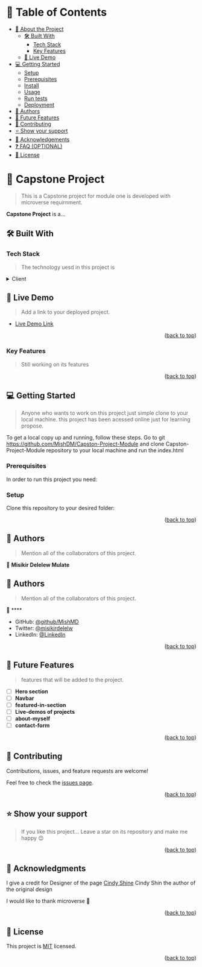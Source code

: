

<!-- TABLE OF CONTENTS -->

# 📗 Table of Contents

- [📖 About the Project](#about-project)
  - [🛠 Built With](#built-with)
    - [Tech Stack](#tech-stack)
    - [Key Features](#key-features)
  - [🚀 Live Demo](#live-demo)
- [💻 Getting Started](#getting-started)
  - [Setup](#setup)
  - [Prerequisites](#prerequisites)
  - [Install](#install)
  - [Usage](#usage)
  - [Run tests](#run-tests)
  - [Deployment](#triangular_flag_on_post-deployment)
- [👥 Authors](#authors)
- [🔭 Future Features](#future-features)
- [🤝 Contributing](#contributing)
- [⭐️ Show your support](#support)
- [🙏 Acknowledgements](#acknowledgements)
- [❓ FAQ (OPTIONAL)](#faq)
- [📝 License](#license)

<!-- PROJECT DESCRIPTION -->

# 📖 Capstone Project <a name="about-project"></a>

>  This is a Capstone project for module one  is developed with microverse requirnment.

**Capstone Project** is a...

## 🛠 Built With <a name="built-with"></a>

### Tech Stack <a name="tech-stack"></a>

> The technology uesd in this project is

<details>
  <summary>Client</summary>
  <ul>
    <li><a href="https://reactjs.org/">HTML & CSS</a></li>
  </ul>
</details>

<!-- Features -->
<!-- LIVE DEMO -->

## 🚀 Live Demo <a name="live-demo"></a>

> Add a link to your deployed project.

- [Live Demo Link](https://mishdm.github.io/Capston-Project-Module/)

<p align="right">(<a href="#readme-top">back to top</a>)</p>

### Key Features <a name="key-features"></a>

> Still working on its features

<p align="right">(<a href="#readme-top">back to top</a>)</p>

## 💻 Getting Started <a name="getting-started"></a>

> Anyone who wants to work on this project just simple clone to your local machine. this project has been acessed online just for learning propose.

To get a local copy up and running, follow these steps.
Go to git https://github.com/MishDM/Capston-Project-Module  and clone Capston-Project-Module repository to your local machine and run the index.html

### Prerequisites

In order to run this project you need:

### Setup

Clone this repository to your desired folder:

<p align="right">(<a href="#readme-top">back to top</a>)</p>

<!-- AUTHORS -->

## 👥 Authors <a name="authors"></a>

> Mention all of the collaborators of this project.

👤 **Misikir Delelew Mulate**
<!-- AUTHORS -->

## 👥 Authors <a name="authors"></a>

> Mention all of the collaborators of this project.

👤 ****

- GitHub: [@github/MishMD](https://github.com/MishMD)
- Twitter: [@misikirdelelw](https://twitter.com/misikir.delelew)
- LinkedIn: [@LinkedIn](https://www.linkedin.com/in/misikir-delelew-114a5946)

<p align="right">(<a href="#readme-top">back to top</a>)</p>

<!-- FUTURE FEATURES -->

## 🔭 Future Features <a name="future-features"></a>

> features that will be added to the project.

- [ ] **Hero section**
- [ ] **Navbar**
- [ ] **featured-in-section**
- [ ] **Live-demos of projects**
- [ ] **about-myself**
- [ ] **contact-form**

<p align="right">(<a href="#readme-top">back to top</a>)</p>

<!-- CONTRIBUTING -->
## 🤝 Contributing <a name="contributing"></a>

Contributions, issues, and feature requests are welcome!

Feel free to check the [issues page](../../issues/).

<p align="right">(<a href="#readme-top">back to top</a>)</p>

## ⭐️ Show your support <a name="support"></a>

> If you like this project... Leave a star on its repository and make me happy 😊

<p align="right">(<a href="#readme-top">back to top</a>)</p>

## 🙏 Acknowledgments <a name="acknowledgements"></a>

 I give a credit for  Designer of the page [Cindy Shine](https://www.behance.net/adagio07) Cindy Shin the author of the original design
 

I would like to thank microverse  🙂
<!-- I would like to thank... -->

<p align="right">(<a href="#readme-top">back to top</a>)</p>



<!-- LICENSE -->

## 📝 License <a name="license"></a>

This project is [MIT](./LICENSE) licensed.

<!--_NOTE: we recommend using the [MIT license](https://choosealicense.com/licenses/mit/) - you can set it up quickly by [using templates available on GitHub](https://docs.github.com/en/communities/setting-up-your-project-for-healthy-contributions/adding-a-license-to-a-repository). You can also use [any other license](https://choosealicense.com/licenses/) if you wish._-->

<p align="right">(<a href="#readme-top">back to top</a>)</p>
